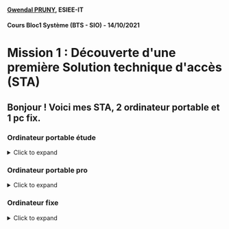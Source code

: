 #### [Gwendal PRUNY](mailto:gwendal.pruny@gmail.com), ESIEE-IT
#### Cours Bloc1 Système (BTS - SIO) - 14/10/2021

# Mission 1 : Découverte d'une première Solution technique d'accès (STA)


## Bonjour ! Voici mes STA, 2 ordinateur portable et 1 pc fix.

### Ordinateur portable étude 

<details><summary>Click to expand</summary>


**MARQUE :** 

ASUS ZENBOOK DUO

**COMPOSANTS :**
- PROCESSEUR : I7 11 génération
- CARTE GRAPHIQUE : Intel Iris X
- RAM : 32 Go 
- 1 To SSD
- 2 Ecran tactile

**CONNECTIQUE :**
- 1 DCIN
- 2 USB
- 1 HDMI
- 1 Type C
- 1 Jack
- Carte SD

**OS :**
Ubuntu 20.04.3 LTS

**SOFTWARE INSTALLES :**
- draw.io
- LibreOffice Suite
- Slack
- Discord
- Spootify
- VSCode
- Brave
- Dbeaver

**POSSIBILITER D'EVOLUTION :**
- MATERIEL : 
    - [x] 32 -> 64 Go
- LOGICIELLE : 
    - [x] Ubuntu forever

**INFO SUPPLEMENTAIRE :**
- ANTI APPLE
- LOVE LINUX

</details>



### Ordinateur portable pro

<details><summary>Click to expand</summary>


**MARQUE :** DELL XPS 15

**COMPOSANTS :**
- PROCESSEUR : Intel Core i9-10885H
- CARTE GRAPHIQUE : NVIDIA GeForce GTX 1650 Ti
- RAM : 32 Go 
- 2 To HDD
- 256 Go SSD

**CONNECTIQUE :**
- 3 Type C
- 1 Jack
- Carte SD

**OS :**
Ubuntu 20.04.3 LTS

**SOFTWARE INSTALLES :**
- draw.io
- LibreOffice Suite
- Slack
- Discord
- Spootify
- VSCode
- Brave
- Dbeaver

**POSSIBILITER D'EVOLUTION :**
- MATERIEL :
    - [x] 32 -> 64 Go
- LOGICIELLE :
    - [x] Ubuntu forever

**INFO SUPPLEMENTAIRE :**
- ACUN USB
- CHARGE TYPE C

</details>


### Ordinateur fixe

<details><summary>Click to expand</summary>


**MARQUE :**  Marque confondu / Pc montée et composant choisit par mes soins

**COMPOSANTS :**
- PROCESSEUR : Intel Core ryzen 5 10700x
- CARTE GRAPHIQUE : NVIDIA GeForce RTX 2080
- RAM : 32 Go 3200 Mghz
- 3 To HDD
- 1 To SSD
- 256 Go NVME
- WaterCooling
- Carte Wifi 




**CONNECTIQUE :**
- 1 Type C
- 3 Jack
- Sd card reader
- 5 usb + hub 6 USB
- 1 hdmi
- 1 dp
- 1 vga


**OS :**
Windows 11 Alpha

**SOFTWARE INSTALLES :**
- draw.io
- LibreOffice Suite
- Slack
- Discord
- Spootify
- VSCode
- Brave
- Dbeaver
- Adobe Suite


**POSSIBILITER D'EVOLUTION :**
- MATERIEL :
    - [x] 32 -> 64 Go
- LOGICIELLE :
    - [x] Already last Windows ver

**INFO SUPPLEMENTAIRE :**
- Seulement sur windows pour les jeux et app .exe only 
- 2 screen

</details>




